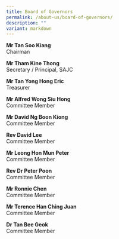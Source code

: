 ```yaml
---
title: Board of Governors
permalink: /about-us/board-of-governors/
description: ""
variant: markdown
---
```

**Mr Tan Soo Kiang**  
Chairman

**Mr Tham Kine Thong**  
Secretary / Principal, SAJC

**Mr Tan Yong Hong Eric**  
Treasurer

**Mr Alfred Wong Siu Hong**  
Committee Member

**Mr David Ng Boon Kiong**  
Committee Member

**Rev David Lee**  
Committee Member

**Mr Leong Hon Mun Peter**  
Committee Member

**Rev Dr Peter Poon**  
Committee Member

**Mr Ronnie Chen**  
Committee Member

**Mr Terence Han Ching Juan**  
Committee Member

**Dr Tan Bee Geok**  
Committee Member